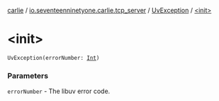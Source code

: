 [carlie](../../index.md) / [io.seventeenninetyone.carlie.tcp_server](../index.md) / [UvException](index.md) / [&lt;init&gt;](./-init-.md)

# &lt;init&gt;

`UvException(errorNumber: `[`Int`](https://kotlinlang.org/api/latest/jvm/stdlib/kotlin/-int/index.html)`)`

### Parameters

`errorNumber` - The libuv error code.
